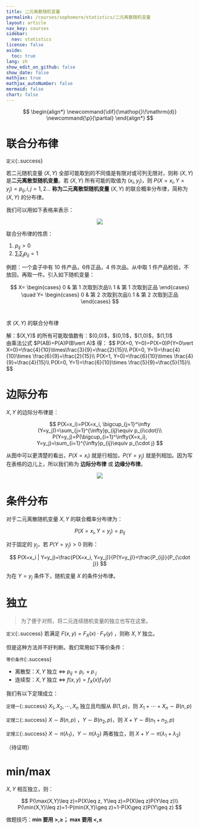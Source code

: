 ```yaml
---
title: 二元离散随机变量
permalink: /courses/sophomore/statistics/二元离散随机变量
layout: article
nav_key: courses
sidebar:
  nav: statistics
license: false
aside:
  toc: true
lang: zh
show_edit_on_github: false
show_date: false
mathjax: true
mathjax_autoNumber: false
mermaid: false
chart: false
---
```

<!--more-->
$$
\begin{align*}
\newcommand{\dif}{\mathop{}\!\mathrm{d}}
\newcommand{\p}{\partial}
\end{align*}
$$

# 联合分布律

`定义`{:.success}

若二元随机变量 $(X, Y)$ 全部可能取到的不同值是有限对或可列无限对，则称 $(X, Y)$ 是**二元离散型随机变量**。若 $(X, Y)$ 所有可能的取值为 $(x_i, y_j)$，则 $P(X=x_i, Y=y_j)=p_{ij}, i,j=1,2…$ **称为二元离散型随机变量** $(X,Y)$ 的联合概率分布律，简称为 $(X,Y)$ 的分布律。

我们可以用如下表格来表示：

<center><img src="http://zy.swust.net.cn/10/2/tjxyl/image/T04-03.jpg"></center>

联合分布律的性质：
1. $p_{ij}>0$
2. $\sum_i\sum_j p_{ij}=1$

<p class="success">
例题：一个盒子中有 10 件产品，6件正品，4 件次品。从中取 1 件产品检验，不放回，再取一件。引入如下随机变量：<br>

$$
X=
\begin{cases}
0 & 第 1 次取到次品\\
1 & 第 1 次取到正品
\end{cases}
\quad
Y=
\begin{cases}
0 & 第 2 次取到次品\\
1 & 第 2 次取到正品
\end{cases}
$$
<br>

求 $(X,Y)$ 的联合分布律
</p>

<p class="info">
解：$(X,Y)$ 的所有可能取值数有：$(0,0)$，$(0,1)$，$(1,0)$，$(1,1)$<br>
由乘法公式 $P(AB)=P(A)P(B\vert A)$ 得：
$$
P(X=0, Y=0)=P(X=0)P(Y=0\vert X=0)=\frac{4}{10}\times\frac{3}{9}=\frac{2}{15}\\
P(X=0, Y=1)=\frac{4}{10}\times \frac{6}{9}=\frac{2}{15}\\
P(X=1, Y=0)=\frac{6}{10}\times \frac{4}{9}=\frac{4}{15}\\
P(X=0, Y=1)=\frac{6}{10}\times \frac{5}{9}=\frac{5}{15}\\
$$
</p>

# 边际分布

$X, Y$ 的边际分布律是：

$$
P(X=x_i)=P(X=x_i, \bigcup_{j=1}^\infty (Y=y_j))=\sum_{j=1}^{\infty}p_{ij}\equiv p_{i\cdot}\\
P(Y=y_j)=P(\bigcup_{i=1}^\infty(X=x_i),  Y=y_j)=\sum_{i=1}^{\infty}p_{ij}\equiv p_{\cdot j}
$$

从图中可以更清楚的看出，$P(X=x_i)$ 就是行相加，$P(Y=y_j)$ 就是列相加。因为写在表格的边儿上，所以我们称为 **边际分布律** 或 **边缘分布律**。

<center><img src="http://zy.swust.net.cn/10/2/tjxyl/image/T04-03.jpg"></center>

# 条件分布

对于二元离散随机变量 $X,Y$ 的联合概率分布律为：

$$
P(X=x_i, Y=y_j)=p_{ij}
$$

对于固定的 $y_j$，若 $P(Y=y_j)>0$ 则称：

$$
P(X=x_i | Y=y_j)=\frac{P(X=x_i, Y=y_j)}{P(Y=y_j)}=\frac{P_{ij}}{P_{\cdot j}}
$$

为在 $Y=y_j$ 条件下，随机变量 $X$ 的条件分布律。

# 独立

> 为了便于对照，将二元连续随机变量的独立也写在这里。

`定义`{:.success} 若满足 $F(x,y)=F_X(x)\cdot F_Y(y)$ ，则称 $X,Y$ 独立。

但是这种方法并不好判断。我们常用如下等价条件：

`等价条件`{:.success}

* 离散型：$X,Y$ 独立 $\Leftrightarrow$ $p_{ij} = p_{i\cdot} \times p_{\cdot j}$
* 连续型：$X,Y$ 独立 $\Leftrightarrow$ $f(x,y)=f_X(x)f_Y(y)$


我们有以下定理成立：

`定理一`{:.success} $X_1, X_2,\cdots, X_n$ 独立且均服从 $B(1,p)$，则 $X_1+\cdots+X_n\sim B(n,p)$

`定理二`{:.success} $X\sim B(n,p)$ ，$Y\sim B(n_2,p)$，则 $X+Y\sim B(n_1+n_2, p)$

`定理三`{:.success} $X\sim\pi(\lambda_1)$，$Y\sim\pi(\lambda_2)$ 两者独立，则 $X+Y\sim \pi(\lambda_1+\lambda_2)$

（待证明）

# min/max

$X,Y$ 相互独立，则：

$$
P(\max(X,Y)\leq z)=P(X\leq z, Y\leq z)=P(X\leq z)P(Y\leq z)\\
P(\min(X,Y)\leq z)=1-P(min(X,Y)\geq z)=1-P(X\geq z)P(Y\geq z)
$$

做题技巧：<b>min 要用 $>,\geq$； max 要用 $<,\leq$</b>